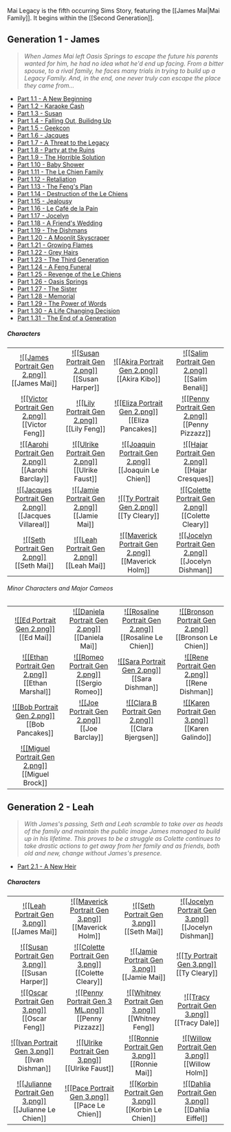 Mai Legacy is the fifth occurring Sims Story, featuring the [[James Mai|Mai Family]]. It begins within the [[Second Generation]]. 

## Generation 1 - James
>*When James Mai left Oasis Springs to escape the future his parents wanted for him, he had no idea what he'd end up facing. From a bitter spouse, to a rival family, he faces many trials in trying to build up a Legacy Family. And, in the end, one never truly can escape the place they came from...*

* [Part 1.1 - A New Beginning](https://thesimsofstories.weebly.com/11---a-new-beginning.html)
* [Part 1.2 - Karaoke Cash](https://thesimsofstories.weebly.com/12---karaoke-cash.html)
* [Part 1.3 - Susan](https://thesimsofstories.weebly.com/13---susan.html)
* [Part 1.4 - Falling Out, Builidng Up](https://thesimsofstories.weebly.com/14---falling-out-building-up.html)
* [Part 1.5 - Geekcon](https://thesimsofstories.weebly.com/15---geekcon.html)
* [Part 1.6 - Jacques](https://thesimsofstories.weebly.com/16---jacques.html)
* [Part 1.7 - A Threat to the Legacy](https://thesimsofstories.weebly.com/17---a-threat-to-the-legacy.html)
* [Part 1.8 - Party at the Ruins](https://thesimsofstories.weebly.com/18---party-at-the-ruins.html)
* [Part 1.9 - The Horrible Solution](https://thesimsofstories.weebly.com/19---the-horrible-solution.html)
* [Part 1.10 - Baby Shower](https://thesimsofstories.weebly.com/110---baby-shower.html)
* [Part 1.11 - The Le Chien Family](https://thesimsofstories.weebly.com/111---the-le-chien-family.html)
* [Part 1.12 - Retaliation](https://thesimsofstories.weebly.com/112---retaliation.html)
* [Part 1.13 - The Feng's Plan](https://thesimsofstories.weebly.com/113---the-fengs-plan.html)
* [Part 1.14 - Destruction of the Le Chiens](https://thesimsofstories.weebly.com/114---destruction-of-the-le-chiens.html)
* [Part 1.15 - Jealousy](https://thesimsofstories.weebly.com/115---jealousy.html)
* [Part 1.16 - Le Café de la Pain](https://thesimsofstories.weebly.com/116---le-cafeacute-de-la-pain.html)
* [Part 1.17 - Jocelyn](https://thesimsofstories.weebly.com/117---jocelyn.html)
* [Part 1.18 - A Friend's Wedding](https://thesimsofstories.weebly.com/118---a-friends-wedding.html)
* [Part 1.19 - The Dishmans](https://thesimsofstories.weebly.com/119---the-dishmans.html)
* [Part 1.20 - A Moonlit Skyscraper](https://thesimsofstories.weebly.com/120---a-moonlit-skyscraper.html)
* [Part 1.21 - Growing Flames](https://thesimsofstories.weebly.com/121---growing-flames.html)
* [Part 1.22 - Grey Hairs](https://thesimsofstories.weebly.com/122---grey-hairs.html)
* [Part 1.23 - The Third Generation](https://thesimsofstories.weebly.com/123---the-third-generation.html)
* [Part 1.24 - A Feng Funeral](https://thesimsofstories.weebly.com/124---a-feng-funeral.html)
* [Part 1.25 - Revenge of the Le Chiens](https://thesimsofstories.weebly.com/125---revenge-of-the-le-chiens.html)
* [Part 1.26 - Oasis Springs](https://thesimsofstories.weebly.com/126---oasis-springs.html)
* [Part 1.27 - The Sister](https://thesimsofstories.weebly.com/127---the-sister.html)
* [Part 1.28 - Memorial](https://thesimsofstories.weebly.com/128---memorial.html)
* [Part 1.29 - The Power of Words](https://thesimsofstories.weebly.com/129---the-power-of-words.html)
* [Part 1.30 - A Life Changing Decision](https://thesimsofstories.weebly.com/130---a-life-changing-decision.html)
* [Part 1.31 - The End of a Generation](https://thesimsofstories.weebly.com/131---the-end-of-a-generation.html)

##### Characters
| | | | |
| ------------------------------------------------------------- | -------------------------------------------- | ------------------------------------------ | --------------------------------------------- |
| <center>[![[James Portrait Gen 2.png]]](<James Mai>)<br>[[James Mai]]|<center>[![[Susan Portrait Gen 2.png]]](<Samson Brown>)<br>[[Susan Harper]]| <center>[![[Akira Portrait Gen 2.png]]](<Akira Kibo>)<br>[[Akira Kibo]]| <center>[![[Salim Portrait Gen 2.png]]](<Salim Benali>)<br>[[Salim Benali]]|
| <center>[![[Victor Portrait Gen 2.png]]](<Victor Feng>)<br>[[Victor Feng]]|<center>[![[Lily Portrait Gen 2.png]]](<Lily Feng>)<br>[[Lily Feng]]| <center>[![[Eliza Portrait Gen 2.png]]](<Eliza Pancakes>)<br>[[Eliza Pancakes]]|<center>[![[Penny Portrait Gen 2.png]]](<Penny Pizzazz>)<br>[[Penny Pizzazz]]|
|<center>[![[Aarohi Portrait Gen 2.png]]](<Aarohi Barclay.md>)<br>[[Aarohi Barclay]] |<center>[![[Ulrike Portrait Gen 2.png]]](<Ulrike Faust>)<br>[[Ulrike Faust]]| <center>[![[Joaquin Portrait Gen 2.png]]](<Joaquin Le Chien>)<br>[[Joaquin Le Chien]]|<center>[![[Hajar Portrait Gen 2.png]]](<Hajar Cresques>)<br>[[Hajar Cresques]]|
|<center>[![[Jacques Portrait Gen 2.png]]](<Jacques Villareal>)<br>[[Jacques Villareal]] |<center>[![[Jamie Portrait Gen 2.png]]](<Jamie Mai>)<br>[[Jamie Mai]]| <center>[![[Ty Portrait Gen 2.png]]](<Ty Cleary>)<br>[[Ty Cleary]]|<center>[![[Colette Portrait Gen 2.png]]](<Colette Cleary>)<br>[[Colette Cleary]]|
|<center>[![[Seth Portrait Gen 2.png]]](<Seth Mai>)<br>[[Seth Mai]] |<center>[![[Leah Portrait Gen 2.png]]](<Leah Mai>)<br>[[Leah Mai]]| <center>[![[Maverick Portrait Gen 2.png]]](<Maverick Holm>)<br>[[Maverick Holm]]|<center>[![[Jocelyn Portrait Gen 2.png]]](<Jocelyn Dishman>)<br>[[Jocelyn Dishman]]|

###### Minor Characters and Major Cameos
| | | | |
| ------------------------------------------------------------- | -------------------------------------------- | ------------------------------------------ | --------------------------------------------- |
|<center>[![[Ed Portrait Gen 2.png]]](<Ed Mai>)<br>[[Ed Mai]]|<center>[![[Daniela Portrait Gen 2.png]]](<Daniela Mai>)<br>[[Daniela Mai]]| <center>[![[Rosaline Portrait Gen 2.png]]](<Rosaline Le Chien>)<br>[[Rosaline Le Chien]]| <center>[![[Bronson Portrait Gen 2.png]]](<Bronson Le Chien>)<br>[[Bronson Le Chien]]|
| <center>[![[Ethan Portrait Gen 2.png]]](<Ethan Marshal>)<br>[[Ethan Marshal]]| <center>[![[Romeo Portrait Gen 2.png]]](<Sergio Romeo>)<br>[[Sergio Romeo]]| <center>[![[Sara Portrait Gen 2.png]]](<Sara Dishman>)<br>[[Sara Dishman]]| <center>[![[Rene Portrait Gen 2.png]]](<Rene Dishman>)<br>[[Rene Dishman]]|
| <center>[![[Bob Portrait Gen 2.png]]](<Bob Pancakes>)<br>[[Bob Pancakes]]| <center>[![[Joe Portrait Gen 2.png]]](<Joe Barclay.md>)<br>[[Joe Barclay]]| <center>[![[Clara B Portrait Gen 2.png]]](<Clara Bjergsen>)<br>[[Clara Bjergsen]]| <center>[![[Karen Portrait Gen 3.png]]](<Karen Galindo>)<br>[[Karen Galindo]]|
| <center>[![[Miguel Portrait Gen 2.png]]](<Miguel Brock>)<br>[[Miguel Brock]]|

## Generation 2 - Leah
>*With James's passing, Seth and Leah scramble to take over as heads of the family and maintain the public image James managed to build up in his lifetime. This proves to be a struggle as Colette continues to take drastic actions to get away from her family and as friends, both old and new, change without James's presence.*

* [Part 2.1 - A New Heir](https://thesimsofstories.weebly.com/21---a-new-heir.html)

##### Characters
| | | | |
| ------------------------------------------------------------- | -------------------------------------------- | ------------------------------------------ | --------------------------------------------- |
| <center>[![[Leah Portrait Gen 3.png]]](<Leah Mai>)<br>[[James Mai]]|<center>[![[Maverick Portrait Gen 3.png]]](<Maverick Holm>)<br>[[Maverick Holm]]| <center>[![[Seth Portrait Gen 3.png]]](<Seth Mai>)<br>[[Seth Mai]]| <center>[![[Jocelyn Portrait Gen 3.png]]](<Jocelyn Dishman>)<br>[[Jocelyn Dishman]]|
| <center>[![[Susan Portrait Gen 3.png]]](<Leah Mai>)<br>[[Susan Harper]]|<center>[![[Colette Portrait Gen 3.png]]](<Colette Cleary>)<br>[[Colette Cleary]]| <center>[![[Jamie Portrait Gen 3.png]]](<Jamie Mai>)<br>[[Jamie Mai]]| <center>[![[Ty Portrait Gen 3.png]]](<Ty Cleary>)<br>[[Ty Cleary]]|
| <center>[![[Oscar Portrait Gen 3.png]]](<Oscar Feng>)<br>[[Oscar Feng]]|<center>[![[Penny Portrait Gen 3 ML.png]]](<Penny Pizzazz>)<br>[[Penny Pizzazz]]| <center>[![[Whitney Portrait Gen 3.png]]](<Whitney Feng>)<br>[[Whitney Feng]]| <center>[![[Tracy Portrait Gen 3.png]]](<Tracy Dale>)<br>[[Tracy Dale]]|
| <center>[![[Ivan Portrait Gen 3.png]]](<Ivan Dishman>)<br>[[Ivan Dishman]]|<center>[![[Ulrike Portrait Gen 3.png]]](<Ulrike Faust>)<br>[[Ulrike Faust]]| <center>[![[Ronnie Portrait Gen 3.png]]](<Ronnie Mai>)<br>[[Ronnie Mai]]| <center>[![[Willow Portrait Gen 3.png]]](<Willow Holm>)<br>[[Willow Holm]]|
| <center>[![[Julianne Portrait Gen 3.png]]](<Julianne Le Chien>)<br>[[Julianne Le Chien]]|<center>[![[Pace Portrait Gen 3.png]]](<Pace Le Chien>)<br>[[Pace Le Chien]]| <center>[![[Korbin Portrait Gen 3.png]]](<Korbin Le Chien>)<br>[[Korbin Le Chien]]| <center>[![[Dahlia Portrait Gen 3.png]]](<Dahlia Eiffel>)<br>[[Dahlia Eiffel]]|